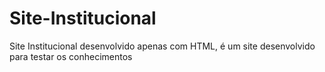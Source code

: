 # Site-Institucional
Site Institucional desenvolvido apenas com HTML, é um site desenvolvido para testar os conhecimentos 
